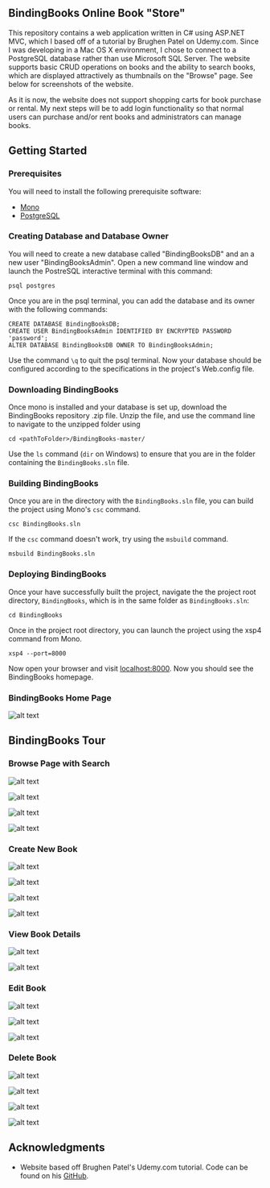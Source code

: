 ## BindingBooks Online Book "Store"
This repository contains a web application written in C# using ASP.NET MVC, which I based off of a tutorial by Brughen Patel on Udemy.com. Since I was developing in a Mac OS X environment, I chose to connect to a PostgreSQL database rather than use Microsoft SQL Server. The website supports basic CRUD operations on books and the ability to search books, which are displayed attractively as thumbnails on the "Browse" page. See below for screenshots of the website.

As it is now, the website does not support shopping carts for book purchase or rental. My next steps will be to add login functionality so that normal users can purchase and/or rent books and administrators can manage books. 

## Getting Started

### Prerequisites

You will need to install the following prerequisite software:
* [Mono](http://www.mono-project.com/download/stable/)
* [PostgreSQL](https://www.postgresql.org/download/)

### Creating Database and Database Owner

You will need to create a new database called "BindingBooksDB" and an a new user "BindingBooksAdmin". Open a new command line window and launch the PostreSQL interactive terminal with this command:
```
psql postgres
```
Once you are in the psql terminal, you can add the database and its owner with the following commands:
```
CREATE DATABASE BindingBooksDB;
CREATE USER BindingBooksAdmin IDENTIFIED BY ENCRYPTED PASSWORD 'password';
ALTER DATABASE BindingBooksDB OWNER TO BindingBooksAdmin;
```

Use the command `\q` to quit the psql terminal. Now your database should be configured according to the specifications in the project's Web.config file.

### Downloading BindingBooks

Once mono is installed and your database is set up, download the BindingBooks repository .zip file. Unzip the file, and use the command line to navigate to the unzipped folder using 
```
cd <pathToFolder>/BindingBooks-master/
```
Use the `ls` command (`dir` on Windows) to ensure that you are in the folder containing the `BindingBooks.sln` file. 

### Building BindingBooks

Once you are in the directory with the `BindingBooks.sln` file, you can build the project using Mono's `csc` command.

```
csc BindingBooks.sln
```
If the `csc` command doesn't work, try using the `msbuild` command.

```
msbuild BindingBooks.sln
```
### Deploying BindingBooks

Once your have successfully built the project, navigate the the project root directory, `BindingBooks`, which is in the same folder as `BindingBooks.sln`:
```
cd BindingBooks
```

Once in the project root directory, you can launch the project using the xsp4 command from Mono.
```
xsp4 --port=8000
```
Now open your browser and visit [localhost:8000](localhost:8000). Now you should see the BindingBooks homepage.

### BindingBooks Home Page
![alt text](https://github.com/ijekel2/BindingBooks/blob/master/BindingBooks/Content/Images/home-page.png "Home Page")
 
 ## BindingBooks Tour
### Browse Page with Search
![alt text](https://github.com/ijekel2/BindingBooks/blob/master/BindingBooks/Content/Images/browse.png "Browse Page")

![alt text](https://github.com/ijekel2/BindingBooks/blob/master/BindingBooks/Content/Images/browse-search.png "Search on Browse Page")

![alt text](https://github.com/ijekel2/BindingBooks/blob/master/BindingBooks/Content/Images/dropdown-books.png "Manage Dropdown Menu")

![alt text](https://github.com/ijekel2/BindingBooks/blob/master/BindingBooks/Content/Images/manage-books.png "Manage Books Page")

### Create New Book
![alt text](https://github.com/ijekel2/BindingBooks/blob/master/BindingBooks/Content/Images/create-book.png "Create New Book")

![alt text](https://github.com/ijekel2/BindingBooks/blob/master/BindingBooks/Content/Images/submit-gatsby.png "Submit Newly Created Book")

![alt text](https://github.com/ijekel2/BindingBooks/blob/master/BindingBooks/Content/Images/create-book.png "Create New Book")

![alt text](https://github.com/ijekel2/BindingBooks/blob/master/BindingBooks/Content/Images/create-book.png "New Book Now Appears on Browse Page")

### View Book Details 
![alt text](https://github.com/ijekel2/BindingBooks/blob/master/BindingBooks/Content/Images/click-details.png "Click Details Button From Manage Books")

![alt text](https://github.com/ijekel2/BindingBooks/blob/master/BindingBooks/Content/Images/details.png "Details Page")

### Edit Book
![alt text](https://github.com/ijekel2/BindingBooks/blob/master/BindingBooks/Content/Images/click-edit.png "Click Edit Button")

![alt text](https://github.com/ijekel2/BindingBooks/blob/master/BindingBooks/Content/Images/edit-book.png "Edit Book Page")

![alt text](https://github.com/ijekel2/BindingBooks/blob/master/BindingBooks/Content/Images/submit-edit.png "Edit Availability and Submit")

### Delete Book
![alt text](https://github.com/ijekel2/BindingBooks/blob/master/BindingBooks/Content/Images/click-delete.png "Click Delete Button On Updated Book")

![alt text](https://github.com/ijekel2/BindingBooks/blob/master/BindingBooks/Content/Images/delete-book.png "Delete Book Page")

![alt text](https://github.com/ijekel2/BindingBooks/blob/master/BindingBooks/Content/Images/submit-delete.png "Click Delete Button")

![alt text](https://github.com/ijekel2/BindingBooks/blob/master/BindingBooks/Content/Images/manage-books.png "Book Is Deleted")

## Acknowledgments
* Website based off Brughen Patel's Udemy.com tutorial. Code can be found on his [GitHub](https://github.com/bhrugen90/QuirkyBookRental).







